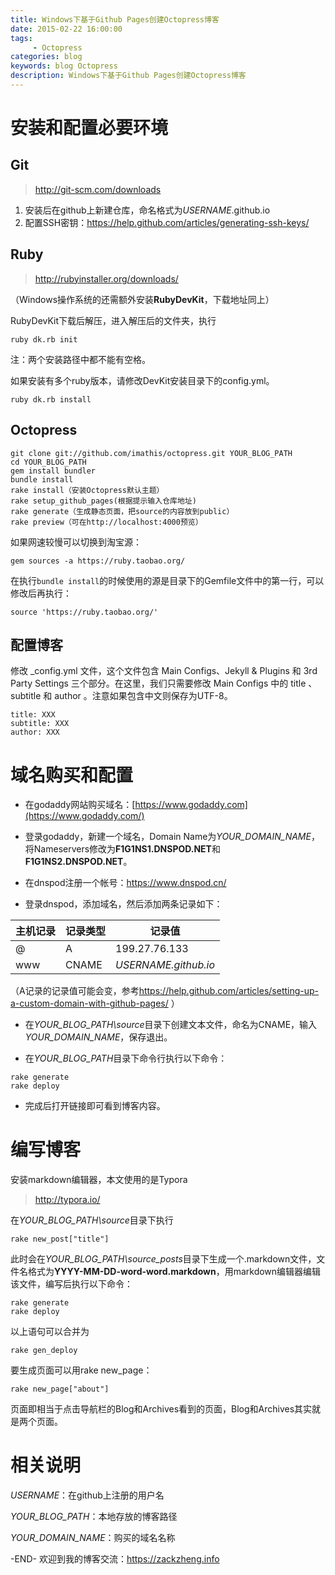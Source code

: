 ```yaml
---
title: Windows下基于Github Pages创建Octopress博客
date: 2015-02-22 16:00:00
tags: 
     - Octopress
categories: blog
keywords: blog Octopress
description: Windows下基于Github Pages创建Octopress博客
---
```


# 安装和配置必要环境

## Git

> <http://git-scm.com/downloads>

1. 安装后在github上新建仓库，命名格式为*USERNAME*.github.io
2. 配置SSH密钥：<https://help.github.com/articles/generating-ssh-keys/>

## Ruby

> <http://rubyinstaller.org/downloads/>

（Windows操作系统的还需额外安装**RubyDevKit**，下载地址同上）

RubyDevKit下载后解压，进入解压后的文件夹，执行

```
ruby dk.rb init
```

注：两个安装路径中都不能有空格。

如果安装有多个ruby版本，请修改DevKit安装目录下的config.yml。

```
ruby dk.rb install
```

## Octopress

```
git clone git://github.com/imathis/octopress.git YOUR_BLOG_PATH
cd YOUR_BLOG_PATH
gem install bundler
bundle install
rake install（安装Octopress默认主题）
rake setup_github_pages(根据提示输入仓库地址)
rake generate（生成静态页面，把source的内容放到public）
rake preview（可在http://localhost:4000预览）
```

如果网速较慢可以切换到淘宝源：

```
gem sources -a https://ruby.taobao.org/
```

在执行`bundle install`的时候使用的源是目录下的Gemfile文件中的第一行，可以修改后再执行：

```
source 'https://ruby.taobao.org/'
```

## 配置博客

修改 _config.yml 文件，这个文件包含 Main Configs、Jekyll & Plugins 和 3rd Party Settings 三个部分。在这里，我们只需要修改 Main Configs 中的 title 、 subtitle 和 author 。注意如果包含中文则保存为UTF-8。

```
title: XXX
subtitle: XXX
author: XXX
```

# 域名购买和配置

- 在godaddy网站购买域名：[https://www.godaddy.com](https://www.godaddy.com/)

- 登录godaddy，新建一个域名，Domain Name为*YOUR_DOMAIN_NAME*，将Nameservers修改为**F1G1NS1.DNSPOD.NET**和**F1G1NS2.DNSPOD.NET**。

- 在dnspod注册一个帐号：<https://www.dnspod.cn/>

- 登录dnspod，添加域名，然后添加两条记录如下：

| 主机记录 | 记录类型 | 记录值               |
| -------- | -------- | -------------------- |
| @        | A        | 199.27.76.133        |
| www      | CNAME    | *USERNAME.github.io* |

（A记录的记录值可能会变，参考<https://help.github.com/articles/setting-up-a-custom-domain-with-github-pages/> ）

- 在*YOUR_BLOG_PATH\source*目录下创建文本文件，命名为CNAME，输入*YOUR_DOMAIN_NAME*，保存退出。

- 在*YOUR_BLOG_PATH*目录下命令行执行以下命令：

```
rake generate
rake deploy
```

- 完成后打开链接即可看到博客内容。

# 编写博客

安装markdown编辑器，本文使用的是Typora

> <http://typora.io/>

在*YOUR_BLOG_PATH\source*目录下执行

```
rake new_post["title"]
```

此时会在*YOUR_BLOG_PATH\source_posts*目录下生成一个.markdown文件，文件名格式为**YYYY-MM-DD-word-word.markdown**，用markdown编辑器编辑该文件，编写后执行以下命令：

```
rake generate
rake deploy
```

以上语句可以合并为

```
rake gen_deploy
```

要生成页面可以用rake new_page：

```
rake new_page["about"]
```

页面即相当于点击导航栏的Blog和Archives看到的页面，Blog和Archives其实就是两个页面。

# 相关说明

*USERNAME*：在github上注册的用户名

*YOUR_BLOG_PATH*：本地存放的博客路径

*YOUR_DOMAIN_NAME*：购买的域名名称



-END-
欢迎到我的博客交流：https://zackzheng.info
